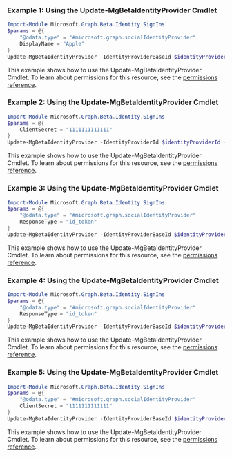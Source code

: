 ### Example 1: Using the Update-MgBetaIdentityProvider Cmdlet
```powershell
Import-Module Microsoft.Graph.Beta.Identity.SignIns
$params = @{
	"@odata.type" = "#microsoft.graph.socialIdentityProvider"
	DisplayName = "Apple"
}
Update-MgBetaIdentityProvider -IdentityProviderBaseId $identityProviderBaseId -BodyParameter $params
```
This example shows how to use the Update-MgBetaIdentityProvider Cmdlet.
To learn about permissions for this resource, see the [permissions reference](/graph/permissions-reference).
### Example 2: Using the Update-MgBetaIdentityProvider Cmdlet
```powershell
Import-Module Microsoft.Graph.Beta.Identity.SignIns
$params = @{
	ClientSecret = "1111111111111"
}
Update-MgBetaIdentityProvider -IdentityProviderId $identityProviderId -BodyParameter $params
```
This example shows how to use the Update-MgBetaIdentityProvider Cmdlet.
To learn about permissions for this resource, see the [permissions reference](/graph/permissions-reference).
### Example 3: Using the Update-MgBetaIdentityProvider Cmdlet
```powershell
Import-Module Microsoft.Graph.Beta.Identity.SignIns
$params = @{
	"@odata.type" = "#microsoft.graph.socialIdentityProvider"
	ResponseType = "id_token"
}
Update-MgBetaIdentityProvider -IdentityProviderBaseId $identityProviderBaseId -BodyParameter $params
```
This example shows how to use the Update-MgBetaIdentityProvider Cmdlet.
To learn about permissions for this resource, see the [permissions reference](/graph/permissions-reference).
### Example 4: Using the Update-MgBetaIdentityProvider Cmdlet
```powershell
Import-Module Microsoft.Graph.Beta.Identity.SignIns
$params = @{
	"@odata.type" = "#microsoft.graph.socialIdentityProvider"
	ResponseType = "id_token"
}
Update-MgBetaIdentityProvider -IdentityProviderBaseId $identityProviderBaseId -BodyParameter $params
```
This example shows how to use the Update-MgBetaIdentityProvider Cmdlet.
To learn about permissions for this resource, see the [permissions reference](/graph/permissions-reference).
### Example 5: Using the Update-MgBetaIdentityProvider Cmdlet
```powershell
Import-Module Microsoft.Graph.Beta.Identity.SignIns
$params = @{
	"@odata.type" = "#microsoft.graph.socialIdentityProvider"
	ClientSecret = "1111111111111"
}
Update-MgBetaIdentityProvider -IdentityProviderBaseId $identityProviderBaseId -BodyParameter $params
```
This example shows how to use the Update-MgBetaIdentityProvider Cmdlet.
To learn about permissions for this resource, see the [permissions reference](/graph/permissions-reference).
